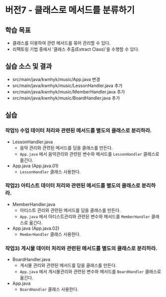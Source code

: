 # 버전7 - 클래스로 메서드를 분류하기

## 학습 목표

- 클래스를 이용하여 관련 메서드를 묶어 관리할 수 있다.
- 리팩토링 기법 중에서 '클래스 추출(Extract Class)'을 수행할 수 있다.

## 실습 소스 및 결과

- src/main/java/kwnhyk/music/App.java 변경
- src/main/java/kwnhyk/music/LessonHandler.java 추가
- src/main/java/kwnhyk/music/MemberHandler.java 추가
- src/main/java/kwnhyk/music/BoardHandler.java 추가

## 실습

### 작업1) 수업 데이터 처리와 관련된 메서드를 별도의 클래스로 분리하라.

- LessonHandler.java
    - 음악 관리와 관련된 메서드를 담을 클래스를 만든다.
    - `App.java` 에서 음악관리와 관련된 변수와 메서드를 `LessonHandler` 클래스로 옮긴다.
- App.java (App.java.01)
    - `LessonHandler` 클래스 사용한다.


### 작업2) 아티스트 데이터 처리와 관련된 메서드를 별도의 클래스로 분리하라.

- MemberHandler.java
    - 아티스트 관리와 관련된 메서드를 담을 클래스를 만든다.
    - `App.java` 에서 아티스트관리와 관련된 변수와 메서드를 `MemberHandler` 클래스로 옮긴다.
- App.java (App.java.02)
    - `MemberHandler` 클래스 사용한다.


### 작업3) 게시물 데이터 처리와 관련된 메서드를 별도의 클래스로 분리하라.

- BoardHandler.java
    - 게시물 관리와 관련된 메서드를 담을 클래스를 만든다.
    - `App.java` 에서 게시물관리와 관련된 변수와 메서드를 `BoardHandler` 클래스로 옮긴다.
- App.java
    - `BoardHandler` 클래스 사용한다.
